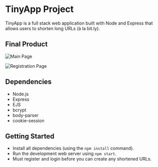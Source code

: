 # TinyApp Project

TinyApp is a full stack web application built with Node and Express that allows users to shorten long URLs (à la bit.ly).

## Final Product

![Main Page](https://imgur.com/vAJZD0p.png)

![Registration Page](https://imgur.com/ovxgAUW.png)

## Dependencies

- Node.js
- Express
- EJS
- bcrypt
- body-parser
- cookie-session

## Getting Started

- Install all dependencies (using the `npm install` command).
- Run the development web server using `npm start`.
- Must register and login before you can create any shortened URLs.